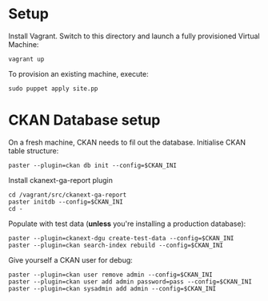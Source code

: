 # Setup

Install Vagrant. Switch to this directory and launch a fully provisioned Virtual Machine:

    vagrant up

To provision an existing machine, execute:

    sudo puppet apply site.pp

# CKAN Database setup

On a fresh machine, CKAN needs to fil out the database.  Initialise CKAN table structure:

    paster --plugin=ckan db init --config=$CKAN_INI 

Install ckanext-ga-report plugin

    cd /vagrant/src/ckanext-ga-report 
    paster initdb --config=$CKAN_INI
    cd -

Populate with test data (**unless** you're installing a production database):

    paster --plugin=ckanext-dgu create-test-data --config=$CKAN_INI
    paster --plugin=ckan search-index rebuild --config=$CKAN_INI

Give yourself a CKAN user for debug:

    paster --plugin=ckan user remove admin --config=$CKAN_INI
    paster --plugin=ckan user add admin password=pass --config=$CKAN_INI
    paster --plugin=ckan sysadmin add admin --config=$CKAN_INI

